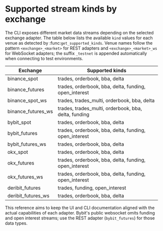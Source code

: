 # Supported stream kinds by exchange

The CLI exposes different market data streams depending on the selected
exchange adapter.  The table below lists the available ``kind`` values for
each venue as detected by :func:`get_supported_kinds`. Venue names follow the
pattern ``<exchange>_<market>`` for REST adapters and ``<exchange>_<market>_ws``
for WebSocket adapters; the suffix ``_testnet`` is appended automatically when
connecting to test environments.

| Exchange | Supported kinds |
| -------- | --------------- |
| binance_spot | trades, orderbook, bba, delta |
| binance_futures | trades, orderbook, bba, delta, funding, open_interest |
| binance_spot_ws | trades, trades_multi, orderbook, bba, delta |
| binance_futures_ws | trades, trades_multi, orderbook, bba, delta, funding |
| bybit_spot | trades, orderbook, bba, delta |
| bybit_futures | trades, orderbook, bba, delta, funding, open_interest |
| bybit_futures_ws | trades, orderbook, bba, delta |
| okx_spot | trades, orderbook, bba, delta |
| okx_futures | trades, orderbook, bba, delta, funding, open_interest |
| okx_futures_ws | trades, orderbook, bba, delta, funding, open_interest |
| deribit_futures | trades, funding, open_interest |
| deribit_futures_ws | trades, orderbook, bba, delta |

This reference aims to keep the UI and CLI documentation aligned with the
actual capabilities of each adapter. Bybit's public websocket omits funding
and open interest streams; use the REST adapter (``bybit_futures``) for those
data types.

